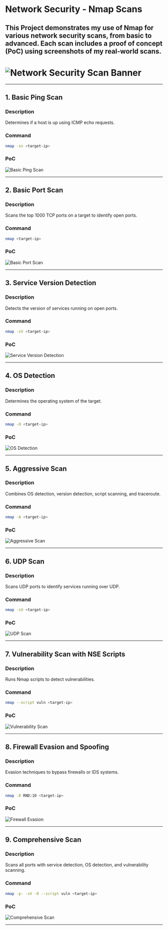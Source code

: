 # Network Security - Nmap Scans

This Project demonstrates my use of Nmap for various network security scans, from basic to advanced. Each scan includes a proof of concept (PoC) using screenshots of my real-world scans.
---
# ![Network Security Scan Banner](https://github.com/jeymo092/Network-Scanning/blob/b8c576520a3d0621aad9c7a0a5429f372589b4ca/NETWORK%20SCANNING.png)


---

## 1. **Basic Ping Scan**

### Description
Determines if a host is up using ICMP echo requests.

### Command
```bash
nmap -sn <target-ip>
```

### PoC
![Basic Ping Scan](https://github.com/jeymo092/Network-Scanning/blob/b8c576520a3d0621aad9c7a0a5429f372589b4ca/SCAN%201.png)

---

## 2. **Basic Port Scan**

### Description
Scans the top 1000 TCP ports on a target to identify open ports.

### Command
```bash
nmap <target-ip>
```

### PoC
![Basic Port Scan](https://github.com/jeymo092/Network-Scanning/blob/b8c576520a3d0621aad9c7a0a5429f372589b4ca/SCAN%202.png)

---

## 3. **Service Version Detection**

### Description
Detects the version of services running on open ports.

### Command
```bash
nmap -sV <target-ip>
```

### PoC
![Service Version Detection](https://github.com/jeymo092/Network-Scanning/blob/b8c576520a3d0621aad9c7a0a5429f372589b4ca/SCAN%203.png)

---

## 4. **OS Detection**

### Description
Determines the operating system of the target.

### Command
```bash
nmap -O <target-ip>
```

### PoC
![OS Detection](https://github.com/jeymo092/Network-Scanning/blob/b8c576520a3d0621aad9c7a0a5429f372589b4ca/SCAN%204.png)

---

## 5. **Aggressive Scan**

### Description
Combines OS detection, version detection, script scanning, and traceroute.

### Command
```bash
nmap -A <target-ip>
```

### PoC
![Aggressive Scan](https://github.com/jeymo092/Network-Scanning/blob/b8c576520a3d0621aad9c7a0a5429f372589b4ca/scan%206.png)

---

## 6. **UDP Scan**

### Description
Scans UDP ports to identify services running over UDP.

### Command
```bash
nmap -sU <target-ip>
```

### PoC
![UDP Scan](https://github.com/jeymo092/Network-Scanning/blob/b8c576520a3d0621aad9c7a0a5429f372589b4ca/SCAN%205.png)

---

## 7. **Vulnerability Scan with NSE Scripts**

### Description
Runs Nmap scripts to detect vulnerabilities.

### Command
```bash
nmap --script vuln <target-ip>
```

### PoC
![Vulnerability Scan](https://github.com/jeymo092/Network-Scanning/blob/b8c576520a3d0621aad9c7a0a5429f372589b4ca/scan%207.png)

---

## 8. **Firewall Evasion and Spoofing**

### Description
Evasion techniques to bypass firewalls or IDS systems.

### Command
```bash
nmap -D RND:10 <target-ip>
```

### PoC
![Firewall Evasion](https://github.com/jeymo092/Network-Scanning/blob/b8c576520a3d0621aad9c7a0a5429f372589b4ca/SCABN%208.png)

---

## 9. **Comprehensive Scan**

### Description
Scans all ports with service detection, OS detection, and vulnerability scanning.

### Command
```bash
nmap -p- -sV -O --script vuln <target-ip>
```

### PoC
![Comprehensive Scan](https://your_image_host.com/comprehensive_scan.png)

---
